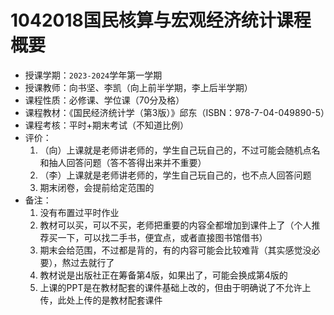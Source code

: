 # 1042018国民核算与宏观经济统计课程概要

+ 授课学期：`2023-2024`学年第一学期
+ 授课教师：向书坚、李凯（向上前半学期，李上后半学期）
+ 课程性质：必修课、学位课（70分及格）
+ 课程教材：《国民经济统计学（第3版）》邱东（ISBN：978-7-04-049890-5）
+ 课程考核：平时+期末考试（不知道比例）
+ 评价：
  1. （向）上课就是老师讲老师的，学生自己玩自己的，不过可能会随机点名和抽人回答问题（答不答得出来并不重要）
  2. （李）上课就是老师讲老师的，学生自己玩自己的，也不点人回答问题
  3. 期末闭卷，会提前给定范围的
+ 备注：
  1. 没有布置过平时作业
  2. 教材可以买，可以不买，老师把重要的内容全都增加到课件上了（个人推荐买一下，可以找二手书，便宜点，或者直接图书馆借书）
  3. 期末会给范围，不过都是背的，有的内容可能会比较难背（其实感觉没必要），熬过去就行了
  4. 教材说是出版社正在筹备第4版，如果出了，可能会换成第4版的
  5. 上课的PPT是在教材配套的课件基础上改的，但由于明确说了不允许上传，此处上传的是教材配套课件
